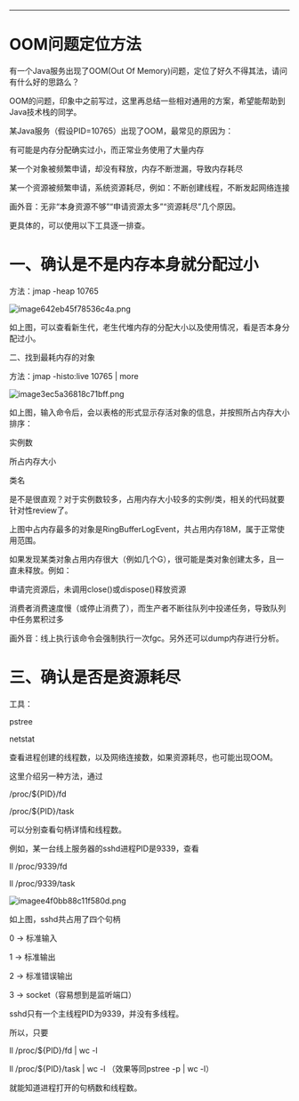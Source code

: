 ------


# OOM问题定位方法

有一个Java服务出现了OOM(Out Of Memory)问题，定位了好久不得其法，请问有什么好的思路么？

OOM的问题，印象中之前写过，这里再总结一些相对通用的方案，希望能帮助到Java技术栈的同学。



某Java服务（假设PID=10765）出现了OOM，最常见的原因为：

有可能是内存分配确实过小，而正常业务使用了大量内存

某一个对象被频繁申请，却没有释放，内存不断泄漏，导致内存耗尽

某一个资源被频繁申请，系统资源耗尽，例如：不断创建线程，不断发起网络连接

画外音：无非“本身资源不够”“申请资源太多”“资源耗尽”几个原因。

 

更具体的，可以使用以下工具逐一排查。



# 一、确认是不是内存本身就分配过小



方法：jmap -heap 10765

![image642eb45f78536c4a.png](https://wx2.sbimg.cn/2020/06/19/image642eb45f78536c4a.png)

如上图，可以查看新生代，老生代堆内存的分配大小以及使用情况，看是否本身分配过小。

 

二、找到最耗内存的对象



方法：jmap -histo:live 10765 | more

![image3ec5a36818c71bff.png](https://wx1.sbimg.cn/2020/06/19/image3ec5a36818c71bff.png)

如上图，输入命令后，会以表格的形式显示存活对象的信息，并按照所占内存大小排序：

实例数

所占内存大小

类名

是不是很直观？对于实例数较多，占用内存大小较多的实例/类，相关的代码就要针对性review了。

 

上图中占内存最多的对象是RingBufferLogEvent，共占用内存18M，属于正常使用范围。



如果发现某类对象占用内存很大（例如几个G），很可能是类对象创建太多，且一直未释放。例如：

申请完资源后，未调用close()或dispose()释放资源

消费者消费速度慢（或停止消费了），而生产者不断往队列中投递任务，导致队列中任务累积过多

画外音：线上执行该命令会强制执行一次fgc。另外还可以dump内存进行分析。



# 三、确认是否是资源耗尽



工具：

pstree

netstat

查看进程创建的线程数，以及网络连接数，如果资源耗尽，也可能出现OOM。

 

这里介绍另一种方法，通过

/proc/${PID}/fd

/proc/${PID}/task

可以分别查看句柄详情和线程数。

 

例如，某一台线上服务器的sshd进程PID是9339，查看

ll /proc/9339/fd

ll /proc/9339/task

![imagee4f0bb88c11f580d.png](https://wx1.sbimg.cn/2020/06/19/imagee4f0bb88c11f580d.png)

如上图，sshd共占用了四个句柄

0 -> 标准输入

1 -> 标准输出

2 -> 标准错误输出

3 -> socket（容易想到是监听端口）

 

sshd只有一个主线程PID为9339，并没有多线程。



所以，只要

ll /proc/${PID}/fd | wc -l

ll /proc/${PID}/task | wc -l （效果等同pstree -p | wc -l）

就能知道进程打开的句柄数和线程数。

